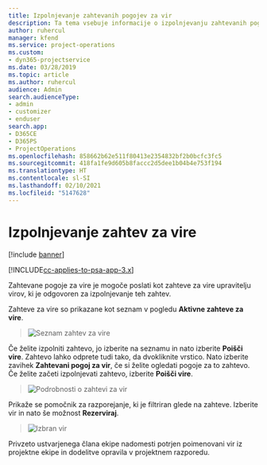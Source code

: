 ```yaml
---
title: Izpolnjevanje zahtevanih pogojev za vir
description: Ta tema vsebuje informacije o izpolnjevanju zahtevanih pogojev za vire.
author: ruhercul
manager: kfend
ms.service: project-operations
ms.custom:
- dyn365-projectservice
ms.date: 03/28/2019
ms.topic: article
ms.author: ruhercul
audience: Admin
search.audienceType:
- admin
- customizer
- enduser
search.app:
- D365CE
- D365PS
- ProjectOperations
ms.openlocfilehash: 858662b62e511f80413e2354832bf2b0bcfc3fc5
ms.sourcegitcommit: 418fa1fe9d605b8faccc2d5dee1b04b4e753f194
ms.translationtype: HT
ms.contentlocale: sl-SI
ms.lasthandoff: 02/10/2021
ms.locfileid: "5147628"
---
```

# <a name="fulfilling-resource-requests"></a>Izpolnjevanje zahtev za vire

[!include [banner](../includes/psa-now-project-operations.md)]

[!INCLUDE[cc-applies-to-psa-app-3.x](../includes/cc-applies-to-psa-app-3x.md)]

Zahtevane pogoje za vire je mogoče poslati kot zahteve za vire upravitelju virov, ki je odgovoren za izpolnjevanje teh zahtev.

Zahteve za vire so prikazane kot seznam v pogledu **Aktivne zahteve za vire**.

> ![Seznam zahtev za vire](media/Resource-Management-image59.png)

Če želite izpolniti zahtevo, jo izberite na seznamu in nato izberite **Poišči vire**. Zahtevo lahko odprete tudi tako, da dvokliknite vrstico. Nato izberite zavihek **Zahtevani pogoj za vir**, če si želite ogledati pogoje za to zahtevo. Če želite začeti izpolnjevati zahtevo, izberite **Poišči vire**.

> ![Podrobnosti o zahtevi za vir](media/Resource-Management-image60.png)

Prikaže se pomočnik za razporejanje, ki je filtriran glede na zahteve. Izberite vir in nato še možnost **Rezerviraj**.

> ![Izbran vir](media/Resource-Management-image61.png)

Privzeto ustvarjenega člana ekipe nadomesti potrjen poimenovani vir iz projektne ekipe in dodelitve opravila v projektnem razporedu.
